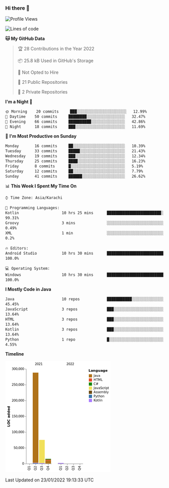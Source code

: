 ### Hi there 👋

<!--
**BilalJaved15/BilalJaved15** is a ✨ _special_ ✨ repository because its `README.md` (this file) appears on your GitHub profile.

Here are some ideas to get you started:

- 🔭 I’m currently working on ...
- 🌱 I’m currently learning ...
- 👯 I’m looking to collaborate on ...
- 🤔 I’m looking for help with ...
- 💬 Ask me about ...
- 📫 How to reach me: ...
- 😄 Pronouns: ...
- ⚡ Fun fact: ...
-->

<!--START_SECTION:waka-->
![Profile Views](http://img.shields.io/badge/Profile%20Views-1-blue)

![Lines of code](https://img.shields.io/badge/From%20Hello%20World%20I%27ve%20Written-380%20Thousand%20lines%20of%20code-blue)

**🐱 My GitHub Data** 

> 🏆 28 Contributions in the Year 2022
 > 
> 📦 25.8 kB Used in GitHub's Storage 
 > 
> 🚫 Not Opted to Hire
 > 
> 📜 21 Public Repositories 
 > 
> 🔑 2 Private Repositories  
 > 
**I'm a Night 🦉** 

```text
🌞 Morning    20 commits     ███░░░░░░░░░░░░░░░░░░░░░░   12.99% 
🌆 Daytime    50 commits     ████████░░░░░░░░░░░░░░░░░   32.47% 
🌃 Evening    66 commits     ██████████░░░░░░░░░░░░░░░   42.86% 
🌙 Night      18 commits     ███░░░░░░░░░░░░░░░░░░░░░░   11.69%

```
📅 **I'm Most Productive on Sunday** 

```text
Monday       16 commits     ██░░░░░░░░░░░░░░░░░░░░░░░   10.39% 
Tuesday      33 commits     █████░░░░░░░░░░░░░░░░░░░░   21.43% 
Wednesday    19 commits     ███░░░░░░░░░░░░░░░░░░░░░░   12.34% 
Thursday     25 commits     ████░░░░░░░░░░░░░░░░░░░░░   16.23% 
Friday       8 commits      █░░░░░░░░░░░░░░░░░░░░░░░░   5.19% 
Saturday     12 commits     ██░░░░░░░░░░░░░░░░░░░░░░░   7.79% 
Sunday       41 commits     ██████░░░░░░░░░░░░░░░░░░░   26.62%

```


📊 **This Week I Spent My Time On** 

```text
⌚︎ Time Zone: Asia/Karachi

💬 Programming Languages: 
Kotlin                   10 hrs 25 mins      ████████████████████████░   99.31% 
Groovy                   3 mins              ░░░░░░░░░░░░░░░░░░░░░░░░░   0.49% 
XML                      1 min               ░░░░░░░░░░░░░░░░░░░░░░░░░   0.2%

🔥 Editors: 
Android Studio           10 hrs 30 mins      █████████████████████████   100.0%

💻 Operating System: 
Windows                  10 hrs 30 mins      █████████████████████████   100.0%

```

**I Mostly Code in Java** 

```text
Java                     10 repos            ███████████░░░░░░░░░░░░░░   45.45% 
JavaScript               3 repos             ███░░░░░░░░░░░░░░░░░░░░░░   13.64% 
HTML                     3 repos             ███░░░░░░░░░░░░░░░░░░░░░░   13.64% 
Kotlin                   3 repos             ███░░░░░░░░░░░░░░░░░░░░░░   13.64% 
Python                   1 repo              █░░░░░░░░░░░░░░░░░░░░░░░░   4.55%

```


**Timeline**

![Chart not found](https://raw.githubusercontent.com/BilalJaved15/BilalJaved15/main/charts/bar_graph.png) 


 Last Updated on 23/01/2022 19:13:33 UTC
<!--END_SECTION:waka-->
